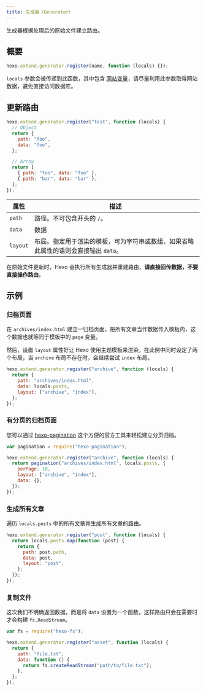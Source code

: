 ```yaml
---
title: 生成器（Generator）
---
```


生成器根据处理后的原始文件建立路由。

## 概要

```js
hexo.extend.generator.register(name, function (locals) {});
```

`locals` 参数会被传递到此函数，其中包含 [网站变量](../docs/variables.html#网站变量)，请尽量利用此参数取得网站数据，避免直接访问数据库。

## 更新路由

```js
hexo.extend.generator.register("test", function (locals) {
  // Object
  return {
    path: "foo",
    data: "foo",
  };

  // Array
  return [
    { path: "foo", data: "foo" },
    { path: "bar", data: "bar" },
  ];
});
```

| 属性     | 描述                                                                                |
| -------- | ----------------------------------------------------------------------------------- |
| `path`   | 路径。不可包含开头的 `/`。                                                          |
| `data`   | 数据                                                                                |
| `layout` | 布局。指定用于渲染的模板，可为字符串或数组，如果省略此属性的话则会直接输出 `data`。 |

在原始文件更新时，Hexo 会执行所有生成器并重建路由，**请直接回传数据，不要直接操作路由**。

## 示例

### 归档页面

在 `archives/index.html` 建立一归档页面，把所有文章当作数据传入模板内，这个数据也就等同于模板中的 `page` 变量。

然后，设置 `layout` 属性好让 Hexo 使用主题模板来渲染，在此例中同时设定了两个布局，当 `archive` 布局不存在时，会继续尝试 `index` 布局。

```js
hexo.extend.generator.register("archive", function (locals) {
  return {
    path: "archives/index.html",
    data: locals.posts,
    layout: ["archive", "index"],
  };
});
```

### 有分页的归档页面

您可以通过 [hexo-pagination] 这个方便的官方工具来轻松建立分页归档。

```js
var pagination = require("hexo-pagination");

hexo.extend.generator.register("archive", function (locals) {
  return pagination("archives/index.html", locals.posts, {
    perPage: 10,
    layout: ["archive", "index"],
    data: {},
  });
});
```

### 生成所有文章

遍历 `locals.posts` 中的所有文章并生成所有文章的路由。

```js
hexo.extend.generator.register("post", function (locals) {
  return locals.posts.map(function (post) {
    return {
      path: post.path,
      data: post,
      layout: "post",
    };
  });
});
```

### 复制文件

这次我们不明确返回数据，而是将 `data` 设置为一个函数，这样路由只会在需要时才会构建 `fs.ReadStream`。

```js
var fs = require("hexo-fs");

hexo.extend.generator.register("asset", function (locals) {
  return {
    path: "file.txt",
    data: function () {
      return fs.createReadStream("path/to/file.txt");
    },
  };
});
```

[hexo-pagination]: https://github.com/hexojs/hexo-pagination
